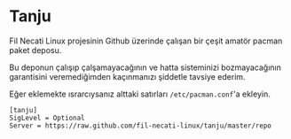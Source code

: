 # Tanju

Fil Necati Linux projesinin Github üzerinde çalışan bir çeşit amatör pacman paket deposu.


Bu deponun çalışıp çalşamayacağının ve hatta sisteminizi bozmayacağının garantisini veremediğimden kaçınmanızı şiddetle tavsiye ederim.

Eğer eklemekte ısrarcıysanız alttaki satırları `/etc/pacman.conf`'a ekleyin.

```
[tanju]
SigLevel = Optional
Server = https://raw.github.com/fil-necati-linux/tanju/master/repo
```
